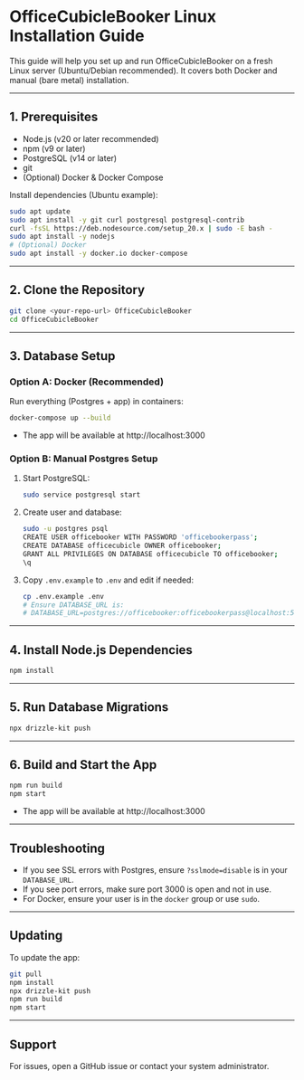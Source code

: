 # OfficeCubicleBooker Linux Installation Guide

This guide will help you set up and run OfficeCubicleBooker on a fresh Linux server (Ubuntu/Debian recommended). It covers both Docker and manual (bare metal) installation.

---

## 1. Prerequisites
- Node.js (v20 or later recommended)
- npm (v9 or later)
- PostgreSQL (v14 or later)
- git
- (Optional) Docker & Docker Compose

Install dependencies (Ubuntu example):
```sh
sudo apt update
sudo apt install -y git curl postgresql postgresql-contrib
curl -fsSL https://deb.nodesource.com/setup_20.x | sudo -E bash -
sudo apt install -y nodejs
# (Optional) Docker
sudo apt install -y docker.io docker-compose
```

---

## 2. Clone the Repository
```sh
git clone <your-repo-url> OfficeCubicleBooker
cd OfficeCubicleBooker
```

---

## 3. Database Setup

### Option A: Docker (Recommended)
Run everything (Postgres + app) in containers:
```sh
docker-compose up --build
```
- The app will be available at http://localhost:3000

### Option B: Manual Postgres Setup
1. Start PostgreSQL:
   ```sh
   sudo service postgresql start
   ```
2. Create user and database:
   ```sh
   sudo -u postgres psql
   CREATE USER officebooker WITH PASSWORD 'officebookerpass';
   CREATE DATABASE officecubicle OWNER officebooker;
   GRANT ALL PRIVILEGES ON DATABASE officecubicle TO officebooker;
   \q
   ```
3. Copy `.env.example` to `.env` and edit if needed:
   ```sh
   cp .env.example .env
   # Ensure DATABASE_URL is:
   # DATABASE_URL=postgres://officebooker:officebookerpass@localhost:5432/officecubicle?sslmode=disable
   ```

---

## 4. Install Node.js Dependencies
```sh
npm install
```

---

## 5. Run Database Migrations
```sh
npx drizzle-kit push
```

---

## 6. Build and Start the App
```sh
npm run build
npm start
```
- The app will be available at http://localhost:3000

---

## Troubleshooting
- If you see SSL errors with Postgres, ensure `?sslmode=disable` is in your `DATABASE_URL`.
- If you see port errors, make sure port 3000 is open and not in use.
- For Docker, ensure your user is in the `docker` group or use `sudo`.

---

## Updating
To update the app:
```sh
git pull
npm install
npx drizzle-kit push
npm run build
npm start
```

---

## Support
For issues, open a GitHub issue or contact your system administrator.
